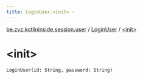 ```yaml
---
title: LoginUser.<init> - 
---
```


[be.zvz.kotlininside.session.user](../index.html) / [LoginUser](index.html) / [&lt;init&gt;](./-init-.html)

# &lt;init&gt;

`LoginUser(id: String, password: String)`